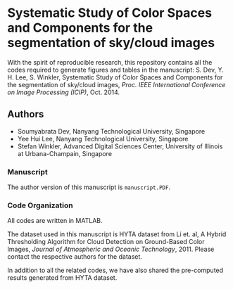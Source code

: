 # Systematic Study of Color Spaces and Components for the segmentation of sky/cloud images

With the spirit of reproducible research, this repository contains all the codes required to generate figures and tables in the manuscript: S. Dev, Y. H. Lee, S. Winkler, Systematic Study of Color Spaces and Components for the segmentation of sky/cloud images, *Proc. IEEE International Conference on Image Processing (ICIP)*, Oct. 2014. 

## Authors
* Soumyabrata Dev, Nanyang Technological University, Singapore
* Yee Hui Lee, Nanyang Technological University, Singapore
* Stefan Winkler, Advanced Digital Sciences Center, University of Illinois at Urbana-Champain, Singapore

### Manuscript
The author version of this manuscript is `manuscript.PDF`. 

### Code Organization
All codes are written in MATLAB. 

The dataset used in this manuscript is HYTA dataset from Li et. al, A Hybrid Thresholding Algorithm for Cloud Detection on Ground-Based Color Images, *Journal of Atmospheric and Oceanic Technology*, 2011. Please contact the respective authors for the dataset.

In addition to all the related codes, we have also shared the pre-computed results generated from HYTA dataset. 
